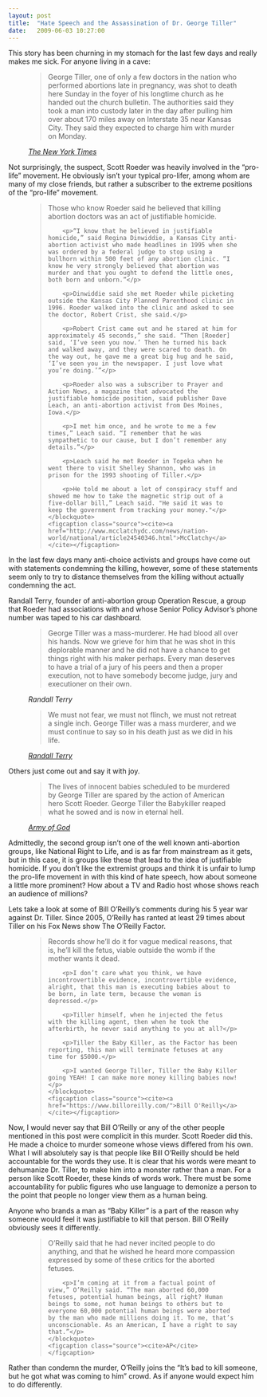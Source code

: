 ```yaml
---
layout: post
title:  "Hate Speech and the Assassination of Dr. George Tiller"
date:   2009-06-03 10:27:00
---
```

This story has been churning in my stomach for the last few days and really makes me sick. For anyone living in a cave:

<figure class="quote">
    <blockquote>
        <p>George Tiller, one of only a few doctors in the nation who performed abortions late in pregnancy, was shot to death here Sunday in the foyer of his longtime church as he handed out the church bulletin. The authorities said they took a man into custody later in the day after pulling him over about 170 miles away on Interstate 35 near Kansas City. They said they expected to charge him with murder on Monday.</p>
    </blockquote>
    <figcaption class="source"><cite><a href="http://www.nytimes.com/2009/06/01/us/01tiller.html?_r=2&ref=global-home">The New York Times</a></cite></figcaption>
</figure>

Not surprisingly, the suspect, Scott Roeder was heavily involved in the “pro-life” movement. He obviously isn’t your typical pro-lifer, among whom are many of my close friends, but rather a subscriber to the extreme positions of the “pro-life” movement.

<figure class="quote">
    <blockquote>
        <p>Those who know Roeder said he believed that killing abortion doctors was an act of justifiable homicide.</p>

        <p>“I know that he believed in justifiable homicide,” said Regina Dinwiddie, a Kansas City anti-abortion activist who made headlines in 1995 when she was ordered by a federal judge to stop using a bullhorn within 500 feet of any abortion clinic. “I know he very strongly believed that abortion was murder and that you ought to defend the little ones, both born and unborn.”</p>

        <p>Dinwiddie said she met Roeder while picketing outside the Kansas City Planned Parenthood clinic in 1996. Roeder walked into the clinic and asked to see the doctor, Robert Crist, she said.</p>

        <p>Robert Crist came out and he stared at him for approximately 45 seconds,” she said. “Then [Roeder] said, ‘I’ve seen you now.’ Then he turned his back and walked away, and they were scared to death. On the way out, he gave me a great big hug and he said, ‘I’ve seen you in the newspaper. I just love what you’re doing.’”</p>

        <p>Roeder also was a subscriber to Prayer and Action News, a magazine that advocated the justifiable homicide position, said publisher Dave Leach, an anti-abortion activist from Des Moines, Iowa.</p>

        <p>I met him once, and he wrote to me a few times,” Leach said. “I remember that he was sympathetic to our cause, but I don’t remember any details.”</p>

        <p>Leach said he met Roeder in Topeka when he went there to visit Shelley Shannon, who was in prison for the 1993 shooting of Tiller.</p>

        <p>He told me about a lot of conspiracy stuff and showed me how to take the magnetic strip out of a five-dollar bill,” Leach said. "He said it was to keep the government from tracking your money."</p>
    </blockquote>
    <figcaption class="source"><cite><a href="http://www.mcclatchydc.com/news/nation-world/national/article24540346.html">McClatchy</a></cite></figcaption>
</figure>

In the last few days many anti-choice activists and groups have come out with statements condemning the killing, however, some of these statements seem only to try to distance themselves from the killing without actually condemning the act.

Randall Terry, founder of anti-abortion group Operation Rescue, a group that Roeder had associations with and whose Senior Policy Advisor’s phone number was taped to his car dashboard.

<figure class="quote">
    <blockquote>
        <p>George Tiller was a mass-murderer. He had blood all over his hands. Now we grieve for him that he was shot in this deplorable manner and he did not have a chance to get things right with his maker perhaps. Every man deserves to have a trial of a jury of his peers and then a proper execution, not to have somebody become judge, jury and executioner on their own.</p>
    </blockquote>
    <figcaption class="source"><cite>Randall Terry</cite></figcaption>
</figure>

<figure class="quote">
    <blockquote>
        <p>We must not fear, we must not flinch, we must not retreat a single inch. George Tiller was a mass murderer, and we must continue to say so in his death just as we did in his life.</p>
    </blockquote>
    <figcaption class="source"><cite><a href="http://thehill.com/blogs/blog-briefing-room/news/35179-most-anti-abortion-rights-groups-condemn-tiller-murder">Randall Terry</a></cite></figcaption>
</figure>

Others just come out and say it with joy.

<figure class="quote">
    <blockquote>
        <p>The lives of innocent babies scheduled to be murdered by George Tiller are spared by the action of American hero Scott Roeder. George Tiller the Babykiller reaped what he sowed and is now in eternal hell.</p>
    </blockquote>
    <figcaption class="source"><cite><a href="http://www.armyofgod.com/">Army of God</a></cite></figcaption>
</figure>

Admittedly, the second group isn’t one of the well known anti-abortion groups, like National Right to Life, and is as far from mainstream as it gets, but in this case, it is groups like these that lead to the idea of justifiable homicide. If you don’t like the extremist groups and think it is unfair to lump the pro-life movement in with this kind of hate speech, how about someone a little more prominent? How about a TV and Radio host whose shows reach an audience of millions?

Lets take a look at some of Bill O’Reilly’s comments during his 5 year war against Dr. Tiller. Since 2005, O’Reilly has ranted at least 29 times about Tiller on his Fox News show The O’Reilly Factor.

<figure class="quote">
    <blockquote>
        <p>Records show he’ll do it for vague medical reasons, that is, he’ll kill the fetus, viable outside the womb if the mother wants it dead.</p>

        <p>I don’t care what you think, we have incontrovertible evidence, incontrovertible evidence, alright, that this man is executing babies about to be born, in late term, because the woman is depressed.</p>

        <p>Tiller himself, when he injected the fetus with the killing agent, then when he took the afterbirth, he never said anything to you at all?</p>

        <p>Tiller the Baby Killer, as the Factor has been reporting, this man will terminate fetuses at any time for $5000.</p>

        <p>I wanted George Tiller, Tiller the Baby Killer going YEAH! I can make more money killing babies now!</p>
    </blockquote>
    <figcaption class="source"><cite><a href="https://www.billoreilly.com/">Bill O'Reilly</a></cite></figcaption>
</figure>

Now, I would never say that Bill O’Reilly or any of the other people mentioned in this post were complicit in this murder. Scott Roeder did this. He made a choice to murder someone whose views differed from his own. What I will absolutely say is that people like Bill O’Reilly should be held accountable for the words they use. It is clear that his words were meant to dehumanize Dr. Tiller, to make him into a monster rather than a man. For a person like Scott Roeder, these kinds of words work. There must be some accountability for public figures who use language to demonize a person to the point that people no longer view them as a human being.

Anyone who brands a man as “Baby Killer” is a part of the reason why someone would feel it was justifiable to kill that person. Bill O’Reilly obviously sees it differently.

<figure class="quote">
    <blockquote>
        <p>O’Reilly said that he had never incited people to do anything, and that he wished he heard more compassion expressed by some of these critics for the aborted fetuses.</p>

        <p>I’m coming at it from a factual point of view,” O’Reilly said. “The man aborted 60,000 fetuses, potential human beings, all right? Human beings to some, not human beings to others but to everyone 60,000 potential human beings were aborted by the man who made millions doing it. To me, that’s unconscionable. As an American, I have a right to say that.”</p>
    </blockquote>
    <figcaption class="source"><cite>AP</cite></figcaption>
</figure>

Rather than condemn the murder, O’Reilly joins the “It’s bad to kill someone, but he got what was coming to him” crowd. As if anyone would expect him to do differently.
